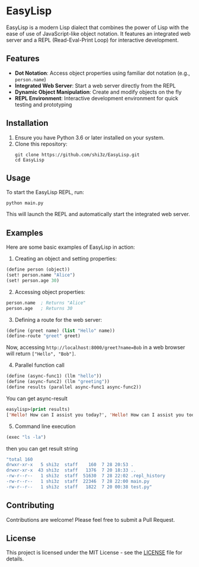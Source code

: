 # EasyLisp

EasyLisp is a modern Lisp dialect that combines the power of Lisp with the ease of use of JavaScript-like object notation. It features an integrated web server and a REPL (Read-Eval-Print Loop) for interactive development.

## Features

- **Dot Notation**: Access object properties using familiar dot notation (e.g., `person.name`)
- **Integrated Web Server**: Start a web server directly from the REPL
- **Dynamic Object Manipulation**: Create and modify objects on the fly
- **REPL Environment**: Interactive development environment for quick testing and prototyping

## Installation

1. Ensure you have Python 3.6 or later installed on your system.
2. Clone this repository:
   ```
   git clone https://github.com/shi3z/EasyLisp.git
   cd EasyLisp
   ```

## Usage

To start the EasyLisp REPL, run:

```
python main.py
```

This will launch the REPL and automatically start the integrated web server.

## Examples

Here are some basic examples of EasyLisp in action:

1. Creating an object and setting properties:

```lisp
(define person (object))
(set! person.name "Alice")
(set! person.age 30)
```

2. Accessing object properties:

```lisp
person.name  ; Returns "Alice"
person.age   ; Returns 30
```

3. Defining a route for the web server:

```lisp
(define (greet name) (list "Hello" name))
(define-route "greet" greet)
```

Now, accessing `http://localhost:8000/greet?name=Bob` in a web browser will return `["Hello", "Bob"]`.

4. Parallel function call
```lisp
(define (async-func1) (llm "hello"))
(define (async-func2) (llm "greeting"))
(define results (parallel async-func1 async-func2))
```

You can get async-result
```lisp
easylisp>(print results)
['Hello! How can I assist you today?', 'Hello! How can I assist you today?']
```

5. Command line execution
```lisp
(exec "ls -la")
```

then you can get result string

```lisp
"total 160
drwxr-xr-x   5 shi3z  staff    160  7 28 20:53 .
drwxr-xr-x  43 shi3z  staff   1376  7 20 18:33 ..
-rw-r--r--   1 shi3z  staff  51630  7 28 22:02 .repl_history
-rw-r--r--   1 shi3z  staff  22346  7 28 22:00 main.py
-rw-r--r--   1 shi3z  staff   1822  7 20 00:38 test.py"
```


## Contributing

Contributions are welcome! Please feel free to submit a Pull Request.

## License

This project is licensed under the MIT License - see the [LICENSE](LICENSE) file for details.

